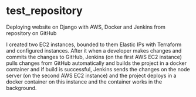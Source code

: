 # test_repository
Deploying website on Django with AWS, Docker and Jenkins from repository on GitHub

I created two EC2 instances, bounded to them Elastic IPs with Terraform and configured instances. 
After it when a developer makes changes and commits the changes to GitHub, Jenkins (on the first AWS EC2 instance) pulls changes from 
GitHub automatically and builds the project in a docker container and if build is successful, Jenkins sends the changes on the node server 
(on the second AWS EC2 instance) and the project deploys in a docker container on this instance and the container works in the background.
